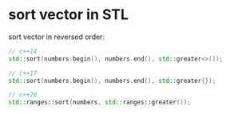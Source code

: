 # sort vector in STL

sort vector in reversed order:

```cpp
// c++14
std::sort(numbers.begin(), numbers.end(), std::greater<>());

// c++17
std::sort(numbers.begin(), numbers.end(), std::greater{});

// c++20
std::ranges::sort(numbers, std::ranges::greater());
```
